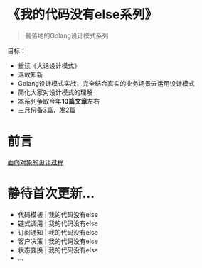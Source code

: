 # 《我的代码没有else系列》

> 最落地的Golang设计模式系列

目标：
- 重读《大话设计模式》
- 温故知新
- Golang设计模式实战，完全结合真实的业务场景去运用设计模式
- 简化大家对设计模式的理解
- 本系列争取今年**10篇文章**左右
- 三月份备3篇，发2篇

# 前言

[面向对象的设计过程](http://tigerb.cn/2019/10/11/oop/)

# 静待首次更新...

- 代码模板 | 我的代码没有else
- 链式调用 | 我的代码没有else
- 订阅通知 | 我的代码没有else
- 客户决策 | 我的代码没有else
- 状态变换 | 我的代码没有else
- ...
